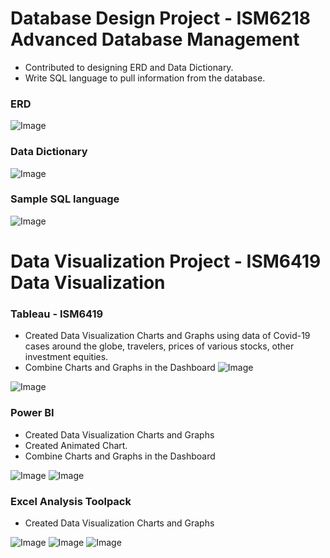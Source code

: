 

# Database Design Project - ISM6218 Advanced Database Management
- Contributed to designing ERD and Data Dictionary.
- Write SQL language to pull information from the database.

### ERD
![Image](/database1.png)
### Data Dictionary
![Image](/database2.png)
### Sample SQL language 
![Image](/database3.png)

# Data Visualization Project - ISM6419 Data Visualization

### Tableau - ISM6419 
- Created Data Visualization Charts and Graphs using data of Covid-19 cases around the globe, travelers, prices of various stocks, other investment equities.
- Combine Charts and Graphs in the Dashboard 
![Image](/a.png)

![Image](/ab.png)

### Power BI
- Created Data Visualization Charts and Graphs
- Created Animated Chart.
- Combine Charts and Graphs in the Dashboard

![Image](/powerbi.png)
![Image](/animatedbi.png)

### Excel Analysis Toolpack
- Created Data Visualization Charts and Graphs

![Image](/figure2.5.png)
![Image](/figure2.6.png)
![Image](/figure2.7.png)


